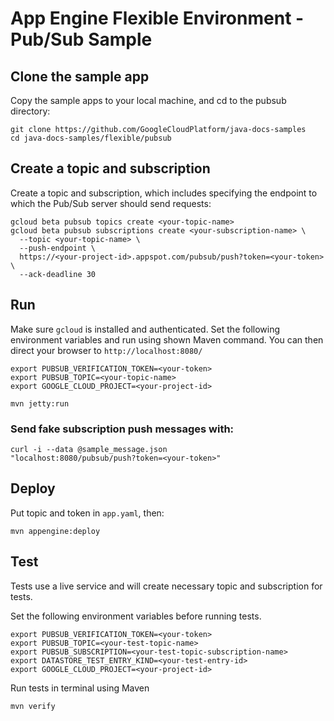 # App Engine Flexible Environment - Pub/Sub Sample

## Clone the sample app

Copy the sample apps to your local machine, and cd to the pubsub directory:

```
git clone https://github.com/GoogleCloudPlatform/java-docs-samples
cd java-docs-samples/flexible/pubsub
```

## Create a topic and subscription

Create a topic and subscription, which includes specifying the
endpoint to which the Pub/Sub server should send requests:

```
gcloud beta pubsub topics create <your-topic-name>
gcloud beta pubsub subscriptions create <your-subscription-name> \
  --topic <your-topic-name> \
  --push-endpoint \
  https://<your-project-id>.appspot.com/pubsub/push?token=<your-token> \
  --ack-deadline 30
```

## Run

Make sure `gcloud` is installed and authenticated. Set the following
environment variables and run using shown Maven command. You can then
direct your browser to  `http://localhost:8080/`

```
export PUBSUB_VERIFICATION_TOKEN=<your-token>
export PUBSUB_TOPIC=<your-topic-name>
export GOOGLE_CLOUD_PROJECT=<your-project-id>

mvn jetty:run
```


### Send fake subscription push messages with:

```
curl -i --data @sample_message.json
"localhost:8080/pubsub/push?token=<your-token>"
```

## Deploy

Put topic and token in `app.yaml`, then:

```
mvn appengine:deploy
```

## Test
Tests use a live service and will create necessary topic and 
subscription for tests. 

Set the following environment variables before running tests.
```
export PUBSUB_VERIFICATION_TOKEN=<your-token>
export PUBSUB_TOPIC=<your-test-topic-name>
export PUBSUB_SUBSCRIPTION=<your-test-topic-subscription-name>
export DATASTORE_TEST_ENTRY_KIND=<your-test-entry-id>
export GOOGLE_CLOUD_PROJECT=<your-project-id>
```

Run tests in terminal using Maven
```
mvn verify
```
